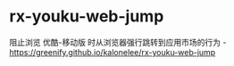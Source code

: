 # rx-youku-web-jump
阻止浏览 优酷-移动版 时从浏览器强行跳转到应用市场的行为 - https://greenify.github.io/kalonelee/rx-youku-web-jump
